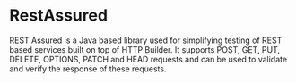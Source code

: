 # RestAssured
REST Assured is a Java based library used for simplifying testing of REST based services built on top of HTTP Builder. It supports POST, GET, PUT, DELETE, OPTIONS, PATCH and HEAD requests and can be used to validate and verify the response of these requests.
